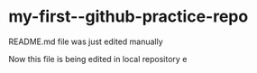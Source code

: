 # my-first--github-practice-repo

README.md file was just edited manually

Now this file is being edited in local repository e
